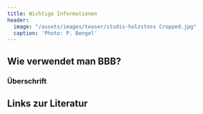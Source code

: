 ```yaml
---
title: Wichtige Informationen
header:
  image: "/assets/images/teaser/studis-holzstoss Cropped.jpg"
  caption: 'Photo: P. Bengel'
---
```


## Wie verwendet man BBB?

<!--
Text Text Text
-->

### Überschrift
 

## Links zur Literatur 


 

